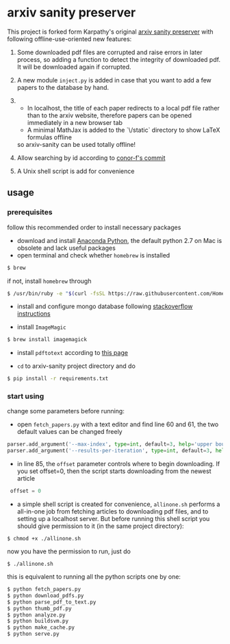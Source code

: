 
# arxiv sanity preserver

This project is forked form Karpathy's original [arxiv sanity preserver](https://github.com/karpathy/arxiv-sanity-preserver) with following offline-use-oriented new features:

1. Some downloaded pdf files are corrupted and raise errors in later process, so adding a function to detect the integrity of downloaded pdf. It will be downloaded again if corrupted.

2. A new module `inject.py` is added in case that you want to add a few papers to the database by hand.
3. <ul><li>In localhost, the title of each paper redirects to a local pdf file rather than to the arxiv website, therefore papers can be opened immediately in a new browser tab</li><li>A minimal MathJax is added to the `\/static` directory to show LaTeX formulas offline</li></ul>so arxiv-sanity can be used totally offline!
4. Allow searching by id according to [conor-f's commit](https://github.com/karpathy/arxiv-sanity-preserver/pull/89/commits/93530f972c46a8bec796f49bfe6c105176d1c403)
5. A Unix shell script is add for convenience


## usage

### prerequisites
follow this recommended order to install necessary packages

* download and install [Anaconda Python](https://www.continuum.io/downloads), the default python 2.7 on Mac is obsolete and lack useful packages
* open terminal and check whether `homebrew` is installed

```bash
$ brew
```
  if not, install `homebrew` through
  
  ```bash
 $ /usr/bin/ruby -e "$(curl -fsSL https://raw.githubusercontent.com/Homebrew/install/master/install)"
  ```
* install and configure mongo database following [stackoverflow instructions](https://stackoverflow.com/questions/5596521/what-is-the-correct-way-to-start-a-mongod-service-on-linux-os-x)

* install `ImageMagic` 

```bash
$ brew install imagemagick
```

* install `pdftotext` according to [this page](http://macappstore.org/pdftotext/)

* `cd` to arxiv-sanity project directory and do

```bash
$ pip install -r requirements.txt

``` 

### start using
change some parameters before running:

* open `fetch_papers.py` with a text editor and find line 60 and 61, the two default values can be changed freely

```python
parser.add_argument('--max-index', type=int, default=3, help='upper bound on paper index we will fetch')
parser.add_argument('--results-per-iteration', type=int, default=3, help='passed to arxiv API')
```

* in line 85, the `offset` parameter controls where to begin downloading. If you set offset=0, then the script starts downloading from the newest article

```python
 offset = 0
```

* a simple shell script is created for convenience, `allinone.sh` performs a all-in-one job from fetching articles to downloading pdf files, and to setting up a localhost server. But before running this shell script you should give permission to it (in the same project directory):

```
$ chmod +x ./allinone.sh
```

now you have the permission to run, just do 

```
$ ./allinone.sh
```
this is equivalent to running all the python scripts one by one:

```bash
$ python fetch_papers.py
$ python download_pdfs.py
$ python parse_pdf_to_text.py
$ python thumb_pdf.py
$ python analyze.py
$ python buildsvm.py
$ python make_cache.py
$ python serve.py
```


